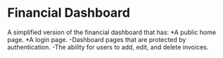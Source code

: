 # Financial Dashboard
A simplified version of the financial dashboard that has:  *A public home page. *A login page. -Dashboard pages that are protected by authentication. -The ability for users to add, edit, and delete invoices.
